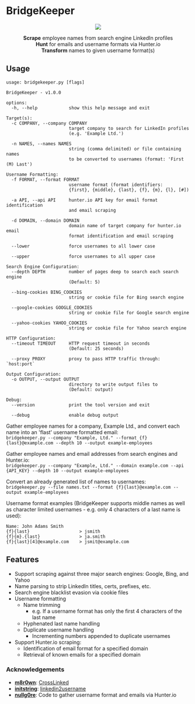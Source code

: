 # BridgeKeeper

<p align="center"><img src="https://media.giphy.com/media/e9aSISpSTtU4w/giphy.gif"></p>

<p align="center">
<b>Scrape</b> employee names from search engine LinkedIn profiles<br>
<b>Hunt</b> for emails and username formats via Hunter.io<br>
<b>Transform</b> names to given username format(s)
</p>

## Usage

```
usage: bridgekeeper.py [flags]

BridgeKeeper - v1.0.0

options:
  -h, --help            show this help message and exit

Target(s):
  -c COMPANY, --company COMPANY
                        target company to search for LinkedIn profiles
                        (e.g. 'Example Ltd.')

  -n NAMES, --names NAMES
                        string (comma delimited) or file containing names
                        to be converted to usernames (format: 'First (M) Last')

Username Formatting:
  -f FORMAT, --format FORMAT
                        username format (format identifiers:
                        {first}, {middle}, {last}, {f}, {m}, {l}, [#])

  -a API, --api API     hunter.io API key for email format identification
                        and email scraping

  -d DOMAIN, --domain DOMAIN
                        domain name of target company for hunter.io email
                        format identification and email scraping

  --lower               force usernames to all lower case

  --upper               force usernames to all upper case

Search Engine Configuration:
  --depth DEPTH         number of pages deep to search each search engine
                        (Default: 5)

  --bing-cookies BING_COOKIES
                        string or cookie file for Bing search engine

  --google-cookies GOOGLE_COOKIES
                        string or cookie file for Google search engine

  --yahoo-cookies YAHOO_COOKIES
                        string or cookie file for Yahoo search engine

HTTP Configuration:
  --timeout TIMEOUT     HTTP request timeout in seconds
                        (Default: 25 seconds)

  --proxy PROXY         proxy to pass HTTP traffic through: `host:port`

Output Configuration:
  -o OUTPUT, --output OUTPUT
                        directory to write output files to
                        (Default: output)

Debug:
  --version             print the tool version and exit

  --debug               enable debug output
```

Gather employee names for a company, Example Ltd., and convert each name into an 'flast' username formatted email:<br>
`bridgekeeper.py --company "Example, Ltd." --format {f}{last}@example.com --depth 10 --output example-employees`

Gather employee names and email addresses from search engines and Hunter.io:<br>
`bridgekeeper.py --company "Example, Ltd." --domain example.com --api {API_KEY} --depth 10 --output example-employees`

Convert an already generated list of names to usernames:<br>
`bridgekeeper.py --file names.txt --format {f}{last}@example.com --output example-employees`

Username format examples (BridgeKeeper supports middle names as well as character limited usernames - e.g. only 4 characters of a last name is used):<br>
```
Name: John Adams Smith
{f}{last}                   > jsmith
{f}{m}.{last}               > ja.smith
{f}{last}[4]@example.com    > jsmit@example.com
```

## Features

* Support scraping against three major search engines: Google, Bing, and Yahoo
* Name parsing to strip LinkedIn titles, certs, prefixes, etc.
* Search engine blacklist evasion via cookie files
* Username formatting
  * Name trimming
    * e.g. If a username format has only the first 4 characters of the last name
  * Hyphenated last name handling
  * Duplicate username handling
    * Incrementing numbers appended to duplicate usernames
* Support Hunter.io scraping:
  * Identification of email format for a specified domain
  * Retrieval of known emails for a specified domain

### Acknowledgements

* **[m8r0wn](https://github.com/m8r0wn)**: [CrossLinked](https://github.com/m8r0wn/CrossLinked)
* **[initstring](https://github.com/initstring)**: [linkedin2username](https://github.com/initstring/linkedin2username)
* **[nullg0re](https://github.com/nullg0re)**: Code to gather username format and emails via Hunter.io

